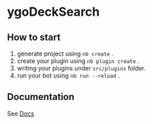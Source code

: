 # ygoDeckSearch

## How to start

1. generate project using `nb create` .
2. create your plugin using `nb plugin create` .
3. writing your plugins under `src/plugins` folder.
4. run your bot using `nb run --reload` .

## Documentation

See [Docs](https://v2.nonebot.dev/)
